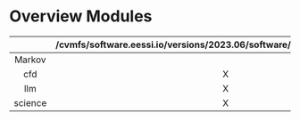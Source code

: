 
Overview Modules
================

| |/cvmfs/software.eessi.io/versions/2023.06/software/linux/x86_64/amd/zen2|/cvmfs/software.eessi.io/versions/2023.06/software/linux/aarch64/generic|
| :---: | :---: | :---: |
|Markov| |X|
|cfd|X|X|
|llm|X| |
|science|X|X|
